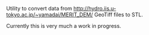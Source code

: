Utility to convert data from http://hydro.iis.u-tokyo.ac.jp/~yamadai/MERIT_DEM/ GeoTiff files to STL.

Currently this is very much a work in progress.